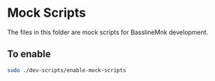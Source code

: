 # Mock Scripts

The files in this folder are mock scripts for BasslineMnk development.

## To enable

```bash
sudo ./dev-scripts/enable-mock-scripts
```
